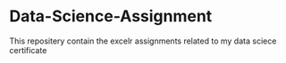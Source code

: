 # Data-Science-Assignment
This repositery contain the excelr assignments related to my data sciece certificate
